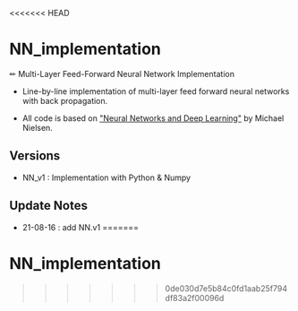 <<<<<<< HEAD
# NN_implementation

✏ Multi-Layer Feed-Forward Neural Network Implementation

- Line-by-line implementation of multi-layer feed forward neural networks with back propagation.

- All code is based on ["Neural Networks and Deep Learning"](https://github.com/mnielsen/neural-networks-and-deep-learning) by Michael Nielsen.

## Versions

- NN_v1 : Implementation with Python & Numpy

## Update Notes

- 21-08-16 : add NN.v1
=======
# NN_implementation
>>>>>>> 0de030d7e5b84c0fd1aab25f794df83a2f00096d

